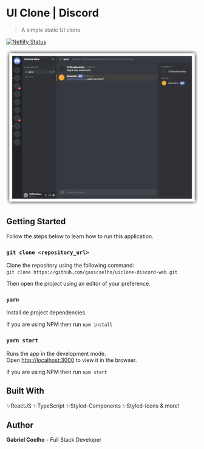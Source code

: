 # UI Clone | Discord

> A simple static UI clone.

[![Netlify Status](https://api.netlify.com/api/v1/badges/d25303a2-671f-4c61-8551-4f2330ef5de9/deploy-status)](https://app.netlify.com/sites/suspicious-visvesvaraya-3ce7f4/deploys)

![](.github\images\uiclone-discord.png)

## Getting Started

Follow the steps below to learn how to run this application.

### `git clone <repository_url>`

Clone the repository using the following command: <br />
`git clone https://github.com/gasscoelho/uiclone-discord-web.git`

Then open the project using an editor of your preference.

### `yarn`

Install de project dependencies.

If you are using NPM then run `npm install`

### `yarn start`

Runs the app in the development mode.<br />
Open [http://localhost:3000](http://localhost:3000) to view it in the browser.

If you are using NPM then run `npm start`

## Built With

✨ReactJS
✨TypeScript
✨Styled-Components
✨Styled-Icons & more!

## Author

**Gabriel Coelho** - Full Stack Developer
